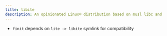 ```yaml
---
title: libite
description: An opinionated Linux® distribution based on musl libc and toybox
---
```


- `finit` depends on `lite -> libite` symlink for compatibility
